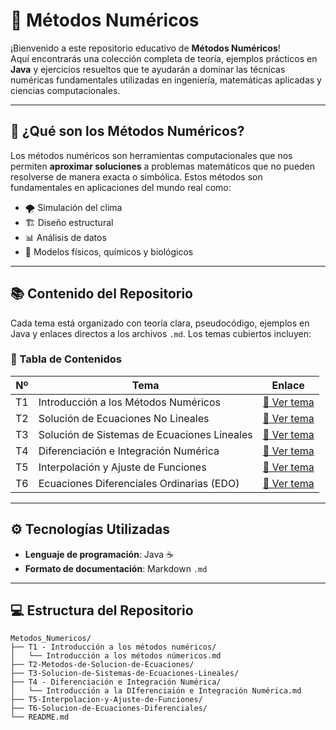 # 📐 Métodos Numéricos

¡Bienvenido a este repositorio educativo de **Métodos Numéricos**!  
Aquí encontrarás una colección completa de teoría, ejemplos prácticos en **Java** y ejercicios resueltos que te ayudarán a dominar las técnicas numéricas fundamentales utilizadas en ingeniería, matemáticas aplicadas y ciencias computacionales.

---

## 🧠 ¿Qué son los Métodos Numéricos?

Los métodos numéricos son herramientas computacionales que nos permiten **aproximar soluciones** a problemas matemáticos que no pueden resolverse de manera exacta o simbólica. Estos métodos son fundamentales en aplicaciones del mundo real como:

- 🌪️ Simulación del clima
- 🏗️ Diseño estructural
- 📊 Análisis de datos
- 🧪 Modelos físicos, químicos y biológicos

---

## 📚 Contenido del Repositorio

Cada tema está organizado con teoría clara, pseudocódigo, ejemplos en Java y enlaces directos a los archivos `.md`. Los temas cubiertos incluyen:

### 🧾 Tabla de Contenidos

| Nº | Tema | Enlace |
|----|------|--------|
| T1 | Introducción a los Métodos Numéricos | [📘 Ver tema](https://github.com/Juan200519287393u83/Metodos_Numericos/blob/main/T1%20-%20Introducción%20a%20los%20métodos%20numéricos/Introducción%20a%20los%20métodos%20númericos.md) |
| T2 | Solución de Ecuaciones No Lineales | [📘 Ver tema](https://github.com/Juan200519287393u83/Metodos_Numericos/blob/main/T2-Metodos-de-Solucion-de-Ecuaciones/Introduccion-a-los-Metodos-de-Solucion-de-Ecuaciones.md) |
| T3 | Solución de Sistemas de Ecuaciones Lineales | [📘 Ver tema](https://github.com/Juan200519287393u83/Metodos_Numericos/blob/main/T3-Solucion-de-Sistemas-de-Ecuaciones-Lineales/Introduccion-a-los-Metodos-de-Solucion-de-Sistemas-de-Ecuaciones-Lineales.md) |
| T4 | Diferenciación e Integración Numérica | [📘 Ver tema](https://github.com/Juan200519287393u83/Metodos_Numericos/blob/main/T4%20-%20Diferenciación%20e%20Integración%20Numérica/Introducción%20a%20la%20DIferenciaión%20e%20Integración%20Numérica.md) |
| T5 | Interpolación y Ajuste de Funciones | [📘 Ver tema](https://github.com/Juan200519287393u83/Metodos_Numericos/blob/main/T5-Interpolacion-y-Ajuste-de-Funciones/Introduccion-a-la-Interpolacion-y-Ajuste-de-Funciones.md) |
| T6 | Ecuaciones Diferenciales Ordinarias (EDO) | [📘 Ver tema](https://github.com/Juan200519287393u83/Metodos_Numericos/blob/main/T6-Solucion-de-Ecuaciones-Diferenciales/Introduccion-a-la-Solucion-de-Ecuaciones-Diferenciales.md) |

---

## ⚙️ Tecnologías Utilizadas

- **Lenguaje de programación**: Java ☕  
- **Formato de documentación**: Markdown `.md`  

---

## 💻 Estructura del Repositorio

```plaintext
Metodos_Numericos/
├── T1 - Introducción a los métodos numéricos/
│   └── Introducción a los métodos númericos.md
├── T2-Metodos-de-Solucion-de-Ecuaciones/
├── T3-Solucion-de-Sistemas-de-Ecuaciones-Lineales/
├── T4 - Diferenciación e Integración Numérica/
│   └── Introducción a la DIferenciaión e Integración Numérica.md
├── T5-Interpolacion-y-Ajuste-de-Funciones/
├── T6-Solucion-de-Ecuaciones-Diferenciales/
└── README.md
